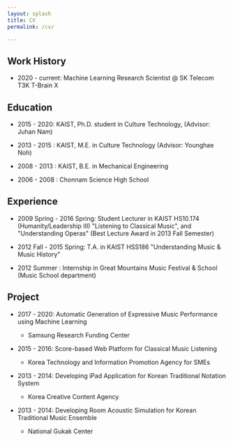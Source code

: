 ```yaml
---
layout: splash
title: CV
permalink: /cv/

---
```

## Work History 
- 2020 - current: Machine Learning Research Scientist @ SK Telecom T3K T-Brain X


## Education

- 2015 - 2020: KAIST, Ph.D. student in Culture Technology, (Advisor: Juhan Nam)

- 2013 - 2015 : KAIST, M.E. in Culture Technology (Advisor: Younghae Noh)

- 2008 - 2013 : KAIST, B.E. in Mechanical Engineering

- 2006 - 2008 : Chonnam Science High School


## Experience

- 2009 Spring - 2016 Spring: Student Lecturer in KAIST HS10.174 (Humanity/Leadership III) "Listening to Classical Music", and "Understanding Operas" (Best Lecture Award in 2013 Fall Semester)

- 2012 Fall - 2015 Spring: T.A. in KAIST HSS186 "Understanding Music & Music History"

- 2012 Summer : Internship in Great Mountains Music Festival & School (Music School department)

## Project

- 2017 - 2020: Automatic Generation of Expressive Music Performance using Machine Learning
	+ Samsung Research Funding Center

- 2015 - 2016: Score-based Web Platform for Classical Music Listening
	+ Korea Technology and Information Promotion Agency for SMEs

- 2013 - 2014: Developing iPad Application for Korean Traditional Notation System
	+ Korea Creative Content Agency 

- 2013 - 2014: Developing Room Acoustic Simulation for Korean Traditional Music Ensemble
	+ National Gukak Center